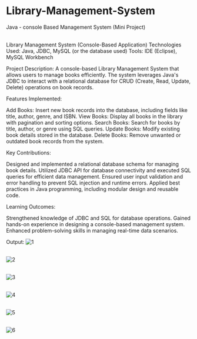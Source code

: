 # Library-Management-System
Java - console Based Management System (Mini Project)
<br> <br>

Library Management System (Console-Based Application)
Technologies Used: Java, JDBC, MySQL (or the database used)
Tools: IDE (Eclipse), MySQL Workbench

Project Description:
A console-based Library Management System that allows users to manage books efficiently. 
The system leverages Java's JDBC to interact with a relational database for CRUD (Create, Read, Update, Delete) operations on book records.

Features Implemented:

Add Books: Insert new book records into the database, including fields like title, author, genre, and ISBN.
View Books: Display all books in the library with pagination and sorting options.
Search Books: Search for books by title, author, or genre using SQL queries.
Update Books: Modify existing book details stored in the database.
Delete Books: Remove unwanted or outdated book records from the system.


Key Contributions:

Designed and implemented a relational database schema for managing book details.
Utilized JDBC API for database connectivity and executed SQL queries for efficient data management.
Ensured user input validation and error handling to prevent SQL injection and runtime errors.
Applied best practices in Java programming, including modular design and reusable code.


Learning Outcomes:

Strengthened knowledge of JDBC and SQL for database operations.
Gained hands-on experience in designing a console-based management system.
Enhanced problem-solving skills in managing real-time data scenarios.

Output:
![1](https://github.com/user-attachments/assets/e6a96ed1-f878-4fbe-b395-c415149066aa)
<br> <br>

![2](https://github.com/user-attachments/assets/23d243b2-4042-403d-9f7f-e082a7c999ea)
<br> <br>


![3](https://github.com/user-attachments/assets/cae2f74a-c6e5-475c-89b7-378a517758dd)
<br> <br>

![4](https://github.com/user-attachments/assets/847fb155-f07a-44ec-bef9-6750d4819179)
<br> <br>

![5](https://github.com/user-attachments/assets/74121d91-2186-46db-ba7a-d7bd2b390c48)
<br> <br>

![6](https://github.com/user-attachments/assets/868d2ce5-9b32-4d0e-ab80-d3f6632db0e1)
<br> <br>
